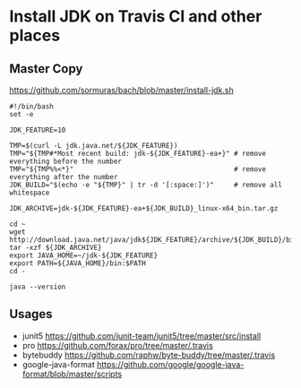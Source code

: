 # Install JDK on Travis CI and other places

## Master Copy 
https://github.com/sormuras/bach/blob/master/install-jdk.sh

```
#!/bin/bash
set -e

JDK_FEATURE=10

TMP=$(curl -L jdk.java.net/${JDK_FEATURE})
TMP="${TMP#*Most recent build: jdk-${JDK_FEATURE}-ea+}" # remove everything before the number
TMP="${TMP%%<*}"                                        # remove everything after the number
JDK_BUILD="$(echo -e "${TMP}" | tr -d '[:space:]')"     # remove all whitespace

JDK_ARCHIVE=jdk-${JDK_FEATURE}-ea+${JDK_BUILD}_linux-x64_bin.tar.gz

cd ~
wget http://download.java.net/java/jdk${JDK_FEATURE}/archive/${JDK_BUILD}/binaries/${JDK_ARCHIVE}
tar -xzf ${JDK_ARCHIVE}
export JAVA_HOME=~/jdk-${JDK_FEATURE}
export PATH=${JAVA_HOME}/bin:$PATH
cd -

java --version
```

## Usages

* junit5 https://github.com/junit-team/junit5/tree/master/src/install
* pro https://github.com/forax/pro/tree/master/.travis
* bytebuddy https://github.com/raphw/byte-buddy/tree/master/.travis
* google-java-format https://github.com/google/google-java-format/blob/master/scripts